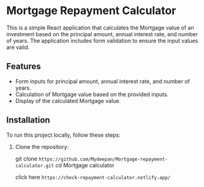 # Mortgage Repayment Calculator

This is a simple React application that calculates the Mortgage value of an investment based on the principal amount, annual interest rate, and number of years. The application includes form validation to ensure the input values are valid.

## Features

- Form inputs for principal amount, annual interest rate, and number of years.
- Calculation of Mortgage value based on the provided inputs.
- Display of the calculated Mortgage value.

## Installation

To run this project locally, follow these steps:

1. Clone the repository:

   git clone `https://github.com/Mydeepan/Mortgage-repayment-calculator.git`
   cd Mortgage calculator

   click here `https://check-repayment-calculator.netlify.app/`
